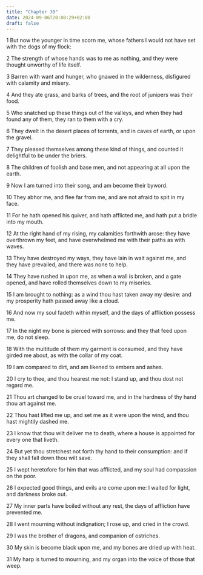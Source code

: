```yaml
---
title: "Chapter 30"
date: 2024-09-06T20:00:29+02:00
draft: false
---
```



1 But now the younger in time scorn me, whose fathers I would not have set with the dogs of my flock:

2 The strength of whose hands was to me as nothing, and they were thought unworthy of life itself.

3 Barren with want and hunger, who gnawed in the wilderness, disfigured with calamity and misery.

4 And they ate grass, and barks of trees, and the root of junipers was their food.

5 Who snatched up these things out of the valleys, and when they had found any of them, they ran to them with a cry.

6 They dwelt in the desert places of torrents, and in caves of earth, or upon the gravel.

7 They pleased themselves among these kind of things, and counted it delightful to be under the briers.

8 The children of foolish and base men, and not appearing at all upon the earth.

9 Now I am turned into their song, and am become their byword.

10 They abhor me, and flee far from me, and are not afraid to spit in my face.

11 For he hath opened his quiver, and hath afflicted me, and hath put a bridle into my mouth.

12 At the right hand of my rising, my calamities forthwith arose: they have overthrown my feet, and have overwhelmed me with their paths as with waves.

13 They have destroyed my ways, they have lain in wait against me, and they have prevailed, and there was none to help.

14 They have rushed in upon me, as when a wall is broken, and a gate opened, and have rolled themselves down to my miseries.

15 I am brought to nothing: as a wind thou hast taken away my desire: and my prosperity hath passed away like a cloud.

16 And now my soul fadeth within myself, and the days of affliction possess me.

17 In the night my bone is pierced with sorrows: and they that feed upon me, do not sleep.

18 With the multitude of them my garment is consumed, and they have girded me about, as with the collar of my coat.

19 I am compared to dirt, and am likened to embers and ashes.

20 I cry to thee, and thou hearest me not: I stand up, and thou dost not regard me.

21 Thou art changed to be cruel toward me, and in the hardness of thy hand thou art against me.

22 Thou hast lifted me up, and set me as it were upon the wind, and thou hast mightily dashed me.

23 I know that thou wilt deliver me to death, where a house is appointed for every one that liveth.

24 But yet thou stretchest not forth thy hand to their consumption: and if they shall fall down thou wilt save.

25 I wept heretofore for him that was afflicted, and my soul had compassion on the poor.

26 I expected good things, and evils are come upon me: I waited for light, and darkness broke out.

27 My inner parts have boiled without any rest, the days of affliction have prevented me.

28 I went mourning without indignation; I rose up, and cried in the crowd.

29 I was the brother of dragons, and companion of ostriches.

30 My skin is become black upon me, and my bones are dried up with heat.

31 My harp is turned to mourning, and my organ into the voice of those that weep.

